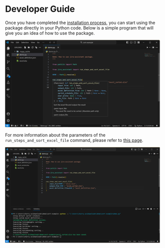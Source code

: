 # Developer Guide

Once you have completed the [installation process](../installation/install_jira_assistant.md), you can start using the package directly in your Python code. Below is a simple program that will give you an idea of how to use the package.

![developer_guide_command_intellisense](../_static/image/tutorial/developer_guide/developer_guide_command_intellisense.png)

For more information about the parameters of the `run_steps_and_sort_excel_file` command, please refer to [this page](../reference/process_excel_file.md).

![developer_guide_command_success](../_static/image/tutorial/developer_guide/developer_guide_command_success.png)